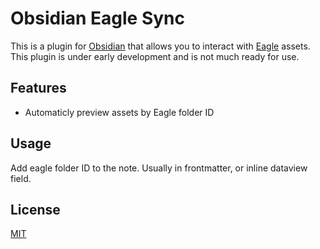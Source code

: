 # Obsidian Eagle Sync

This is a plugin for [Obsidian](https://obsidian.md/) that allows you to interact with [Eagle](https://eagle.cool/) assets.
This plugin is under early development and is not much ready for use.

## Features

- Automaticly preview assets by Eagle folder ID

## Usage

Add eagle folder ID to the note. Usually in frontmatter, or inline dataview field.
  
## License

[MIT](https://choosealicense.com/licenses/mit/)
